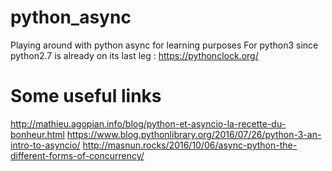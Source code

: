 # python_async
Playing around with python async for learning purposes
For python3 since python2.7 is already on its last leg : https://pythonclock.org/

# Some useful links
http://mathieu.agopian.info/blog/python-et-asyncio-la-recette-du-bonheur.html
https://www.blog.pythonlibrary.org/2016/07/26/python-3-an-intro-to-asyncio/
http://masnun.rocks/2016/10/06/async-python-the-different-forms-of-concurrency/
